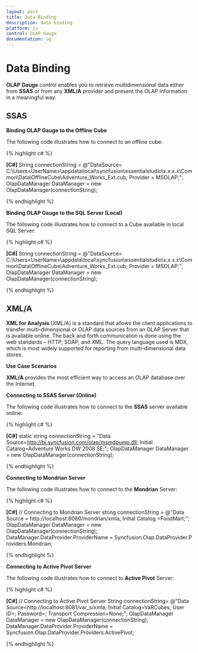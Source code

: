 ```yaml
---
layout: post
title: Data-Binding
description: data binding
platform: js
control: OLAP Gauge
documentation: ug
---
```


# Data Binding

**OLAP Gauge** control enables you to retrieve multidimensional data either from **SSAS** or from any **XML/A** provider and present the OLAP information in a meaningful way.

## SSAS

**Binding OLAP Gauge to the Offline Cube**

The following code illustrates how to connect to an offline cube:

{% highlight c# %}

**[C#]**
String connectionString = @"DataSource= C:\Users\<UserName>\appdata\local\syncfusion\essentialstudio\x.x.x.x\Common\Data\OfflineCube\Adventure_Works_Ext.cub; Provider = MSOLAP;";
OlapDataManager DataManager = new OlapDataManager(connectionString);


{% endhighlight %}



**Binding OLAP Gauge to the SQL Server (Local)**

The following code illustrates how to connect to a Cube available in local SQL Server:

{% highlight c# %}

**[C#]**
String connectionString = @"DataSource= C:\Users\<UserName>\appdata\local\syncfusion\essentialstudio\x.x.x.x\Common\Data\OfflineCube\Adventure_Works_Ext.cub; Provider = MSOLAP;";
OlapDataManager DataManager = new OlapDataManager(connectionString);


{% endhighlight %}

## XML/A

**XML for Analysis** (XML/A) is a standard that allows the client applications to transfer multi-dimensional or OLAP data sources from an OLAP Server that is available online. The back and forth communication is done using the web standards – HTTP, SOAP, and XML. The query language used is MDX, which is most widely supported for reporting from multi-dimensional data stores.

**Use Case Scenarios**

**XML/A** provides the most efficient way to access an OLAP database over the Internet.

**Connecting to SSAS Server (Online)**

The following code illustrates how to connect to the **SSAS** server available online:

{% highlight c# %}

**[C#]**
static string connectionString = "Data Source=http://bi.syncfusion.com/olap/msmdpump.dll; Initial Catalog=Adventure Works DW 2008 SE;";
OlapDataManager DataManager = new OlapDataManager(connectionString);


{% endhighlight %}



**Connecting to Mondrian Server**

The following code illustrates how to connect to the **Mondrian** Server:

{% highlight c# %}

**[C#]**
// Connecting to Mondrian Server
string connectionString = @"Data Source = http://localhost:8080/mondrian/xmla; Initial Catalog =FoodMart;";
OlapDataManager DataManager = new OlapDataManager(connectionString);
DataManager.DataProvider.ProviderName = Syncfusion.Olap.DataProvider.Providers.Mondrian;


{% endhighlight %}



**Connecting to Active Pivot Server**

The following code illustrates how to connect to **Active Pivot** Server:

{% highlight c# %}

**[C#]**
// Connecting to Active Pivot Server
String connectionString= @"Data Source=http://localhost:8081/var_s/xmla; Initial Catalog=VaRCubes; User ID=; Password=; Transport Compression=None;";
OlapDataManager DataManager = new OlapDataManager(connectionString);
DataManager.DataProvider.ProviderName = Syncfusion.Olap.DataProvider.Providers.ActivePivot;


{% endhighlight %}



